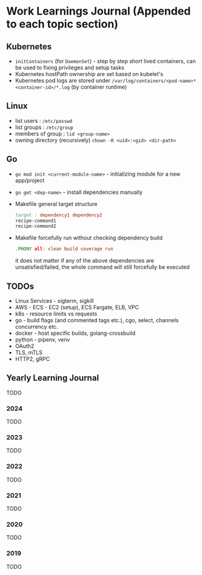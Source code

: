# Work Learnings Journal (Appended to each topic section)

## Kubernetes
  
- `initContainers` (for `DaemonSet`) - step by step short lived containers, can be used to fixing privileges and setup tasks
- Kubernetes hostPath ownership are set based on kubelet's
- Kubernetes pod logs are stored under `/var/log/containers/<pod-name>*<container-id>/*.log` (by container runtime)

## Linux

- list users : `/etc/passwd`
- list groups : `/etc/group`
- members of group : `lid <group-name>`
- owning directory (recursively) `chown -R <uid>:<gid> <dir-path>`

## Go

- `go mod init <current-module-name>` - initializing module for a new app/project
- `go get <dep-name>` - install dependencies manually
- Makefile general target structure

  ```makefile
  target : dependency1 dependency2
  recipe-command1
  recipe-command2
  ```

- Makefile forcefully run without checking dependency build

  ```makefile
  .PHONY all: clean build coverage run
  ```

  it does not matter if any of the above dependencies are unsatisfied/failed, the whole command will still forcefully be executed

## TODOs

- Linux Services - sigterm, sigkill
- AWS - ECS - EC2 (setup), ECS Fargate, ELB, VPC
- k8s - resource limits vs requests
- go - build flags (and commented tags etc.), cgo, select, channels concurrency etc.
- docker - host specific builds, golang-crossbuild
- python - pipenv, venv
- OAuth2
- TLS, mTLS
- HTTP2, gRPC

## Yearly Learning Journal

TODO

### 2024

TODO

### 2023

TODO

### 2022

TODO

### 2021

TODO

### 2020

TODO

### 2019

TODO
